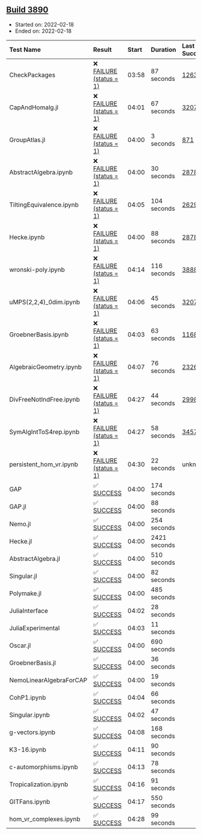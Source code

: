 ## [Build 3890](https://oscarci.mathematik.uni-kl.de/job/oscar-stable/3890/)

* Started on: 2022-02-18
* Ended on: 2022-02-18

| Test Name    | Result | Start | Duration | Last Success | First Failure |
|:-------------|:-------|:------|:---------|:-------------|:--------------|
| CheckPackages | ❌ [FAILURE (status = 1)](https://oscarci.mathematik.uni-kl.de/job/oscar-stable/3890/artifact/logs/build-3890/CheckPackages.log) | 03:58 | 87 seconds | [1263](https://oscarci.mathematik.uni-kl.de/job/oscar-stable/1263/) | [1264](https://oscarci.mathematik.uni-kl.de/job/oscar-stable/1264/) |
| CapAndHomalg.jl | ❌ [FAILURE (status = 1)](https://oscarci.mathematik.uni-kl.de/job/oscar-stable/3890/artifact/logs/build-3890/CapAndHomalg.jl.log) | 04:01 | 67 seconds | [3207](https://oscarci.mathematik.uni-kl.de/job/oscar-stable/3207/) | [3208](https://oscarci.mathematik.uni-kl.de/job/oscar-stable/3208/) |
| GroupAtlas.jl | ❌ [FAILURE (status = 1)](https://oscarci.mathematik.uni-kl.de/job/oscar-stable/3890/artifact/logs/build-3890/GroupAtlas.jl.log) | 04:00 | 3 seconds | [871](https://oscarci.mathematik.uni-kl.de/job/oscar-stable/871/) | [872](https://oscarci.mathematik.uni-kl.de/job/oscar-stable/872/) |
| AbstractAlgebra.ipynb | ❌ [FAILURE (status = 1)](https://oscarci.mathematik.uni-kl.de/job/oscar-stable/3890/artifact/logs/build-3890/AbstractAlgebra.ipynb.log) | 04:00 | 30 seconds | [2878](https://oscarci.mathematik.uni-kl.de/job/oscar-stable/2878/) | [2879](https://oscarci.mathematik.uni-kl.de/job/oscar-stable/2879/) |
| TiltingEquivalence.ipynb | ❌ [FAILURE (status = 1)](https://oscarci.mathematik.uni-kl.de/job/oscar-stable/3890/artifact/logs/build-3890/TiltingEquivalence.ipynb.log) | 04:05 | 104 seconds | [2629](https://oscarci.mathematik.uni-kl.de/job/oscar-stable/2629/) | [2630](https://oscarci.mathematik.uni-kl.de/job/oscar-stable/2630/) |
| Hecke.ipynb | ❌ [FAILURE (status = 1)](https://oscarci.mathematik.uni-kl.de/job/oscar-stable/3890/artifact/logs/build-3890/Hecke.ipynb.log) | 04:00 | 88 seconds | [2878](https://oscarci.mathematik.uni-kl.de/job/oscar-stable/2878/) | [2879](https://oscarci.mathematik.uni-kl.de/job/oscar-stable/2879/) |
| wronski-poly.ipynb | ❌ [FAILURE (status = 1)](https://oscarci.mathematik.uni-kl.de/job/oscar-stable/3890/artifact/logs/build-3890/wronski-poly.ipynb.log) | 04:14 | 116 seconds | [3888](https://oscarci.mathematik.uni-kl.de/job/oscar-stable/3888/) | [3889](https://oscarci.mathematik.uni-kl.de/job/oscar-stable/3889/) |
| uMPS(2,2,4)_0dim.ipynb | ❌ [FAILURE (status = 1)](https://oscarci.mathematik.uni-kl.de/job/oscar-stable/3890/artifact/logs/build-3890/uMPS-2-2-4-_0dim.ipynb.log) | 04:06 | 45 seconds | [3207](https://oscarci.mathematik.uni-kl.de/job/oscar-stable/3207/) | [3208](https://oscarci.mathematik.uni-kl.de/job/oscar-stable/3208/) |
| GroebnerBasis.ipynb | ❌ [FAILURE (status = 1)](https://oscarci.mathematik.uni-kl.de/job/oscar-stable/3890/artifact/logs/build-3890/GroebnerBasis.ipynb.log) | 04:03 | 63 seconds | [1168](https://oscarci.mathematik.uni-kl.de/job/oscar-stable/1168/) | [1169](https://oscarci.mathematik.uni-kl.de/job/oscar-stable/1169/) |
| AlgebraicGeometry.ipynb | ❌ [FAILURE (status = 1)](https://oscarci.mathematik.uni-kl.de/job/oscar-stable/3890/artifact/logs/build-3890/AlgebraicGeometry.ipynb.log) | 04:07 | 76 seconds | [2326](https://oscarci.mathematik.uni-kl.de/job/oscar-stable/2326/) | [2327](https://oscarci.mathematik.uni-kl.de/job/oscar-stable/2327/) |
| DivFreeNotIndFree.ipynb | ❌ [FAILURE (status = 1)](https://oscarci.mathematik.uni-kl.de/job/oscar-stable/3890/artifact/logs/build-3890/DivFreeNotIndFree.ipynb.log) | 04:27 | 44 seconds | [2998](https://oscarci.mathematik.uni-kl.de/job/oscar-stable/2998/) | [2999](https://oscarci.mathematik.uni-kl.de/job/oscar-stable/2999/) |
| SymAlgIntToS4rep.ipynb | ❌ [FAILURE (status = 1)](https://oscarci.mathematik.uni-kl.de/job/oscar-stable/3890/artifact/logs/build-3890/SymAlgIntToS4rep.ipynb.log) | 04:27 | 58 seconds | [3457](https://oscarci.mathematik.uni-kl.de/job/oscar-stable/3457/) | [3458](https://oscarci.mathematik.uni-kl.de/job/oscar-stable/3458/) |
| persistent_hom_vr.ipynb | ❌ [FAILURE (status = 1)](https://oscarci.mathematik.uni-kl.de/job/oscar-stable/3890/artifact/logs/build-3890/persistent_hom_vr.ipynb.log) | 04:30 | 22 seconds | unknown | unknown |
| GAP | ✅ [SUCCESS](https://oscarci.mathematik.uni-kl.de/job/oscar-stable/3890/artifact/logs/build-3890/GAP.log) | 04:00 | 174 seconds |  |  |
| GAP.jl | ✅ [SUCCESS](https://oscarci.mathematik.uni-kl.de/job/oscar-stable/3890/artifact/logs/build-3890/GAP.jl.log) | 04:00 | 88 seconds |  |  |
| Nemo.jl | ✅ [SUCCESS](https://oscarci.mathematik.uni-kl.de/job/oscar-stable/3890/artifact/logs/build-3890/Nemo.jl.log) | 04:00 | 254 seconds |  |  |
| Hecke.jl | ✅ [SUCCESS](https://oscarci.mathematik.uni-kl.de/job/oscar-stable/3890/artifact/logs/build-3890/Hecke.jl.log) | 04:00 | 2421 seconds |  |  |
| AbstractAlgebra.jl | ✅ [SUCCESS](https://oscarci.mathematik.uni-kl.de/job/oscar-stable/3890/artifact/logs/build-3890/AbstractAlgebra.jl.log) | 04:00 | 510 seconds |  |  |
| Singular.jl | ✅ [SUCCESS](https://oscarci.mathematik.uni-kl.de/job/oscar-stable/3890/artifact/logs/build-3890/Singular.jl.log) | 04:00 | 82 seconds |  |  |
| Polymake.jl | ✅ [SUCCESS](https://oscarci.mathematik.uni-kl.de/job/oscar-stable/3890/artifact/logs/build-3890/Polymake.jl.log) | 04:00 | 485 seconds |  |  |
| JuliaInterface | ✅ [SUCCESS](https://oscarci.mathematik.uni-kl.de/job/oscar-stable/3890/artifact/logs/build-3890/JuliaInterface.log) | 04:02 | 28 seconds |  |  |
| JuliaExperimental | ✅ [SUCCESS](https://oscarci.mathematik.uni-kl.de/job/oscar-stable/3890/artifact/logs/build-3890/JuliaExperimental.log) | 04:03 | 11 seconds |  |  |
| Oscar.jl | ✅ [SUCCESS](https://oscarci.mathematik.uni-kl.de/job/oscar-stable/3890/artifact/logs/build-3890/Oscar.jl.log) | 04:00 | 690 seconds |  |  |
| GroebnerBasis.jl | ✅ [SUCCESS](https://oscarci.mathematik.uni-kl.de/job/oscar-stable/3890/artifact/logs/build-3890/GroebnerBasis.jl.log) | 04:00 | 36 seconds |  |  |
| NemoLinearAlgebraForCAP | ✅ [SUCCESS](https://oscarci.mathematik.uni-kl.de/job/oscar-stable/3890/artifact/logs/build-3890/NemoLinearAlgebraForCAP.log) | 04:00 | 19 seconds |  |  |
| CohP1.ipynb | ✅ [SUCCESS](https://oscarci.mathematik.uni-kl.de/job/oscar-stable/3890/artifact/logs/build-3890/CohP1.ipynb.log) | 04:04 | 66 seconds |  |  |
| Singular.ipynb | ✅ [SUCCESS](https://oscarci.mathematik.uni-kl.de/job/oscar-stable/3890/artifact/logs/build-3890/Singular.ipynb.log) | 04:02 | 47 seconds |  |  |
| g-vectors.ipynb | ✅ [SUCCESS](https://oscarci.mathematik.uni-kl.de/job/oscar-stable/3890/artifact/logs/build-3890/g-vectors.ipynb.log) | 04:08 | 168 seconds |  |  |
| K3-16.ipynb | ✅ [SUCCESS](https://oscarci.mathematik.uni-kl.de/job/oscar-stable/3890/artifact/logs/build-3890/K3-16.ipynb.log) | 04:11 | 90 seconds |  |  |
| c-automorphisms.ipynb | ✅ [SUCCESS](https://oscarci.mathematik.uni-kl.de/job/oscar-stable/3890/artifact/logs/build-3890/c-automorphisms.ipynb.log) | 04:13 | 78 seconds |  |  |
| Tropicalization.ipynb | ✅ [SUCCESS](https://oscarci.mathematik.uni-kl.de/job/oscar-stable/3890/artifact/logs/build-3890/Tropicalization.ipynb.log) | 04:16 | 91 seconds |  |  |
| GITFans.ipynb | ✅ [SUCCESS](https://oscarci.mathematik.uni-kl.de/job/oscar-stable/3890/artifact/logs/build-3890/GITFans.ipynb.log) | 04:17 | 550 seconds |  |  |
| hom_vr_complexes.ipynb | ✅ [SUCCESS](https://oscarci.mathematik.uni-kl.de/job/oscar-stable/3890/artifact/logs/build-3890/hom_vr_complexes.ipynb.log) | 04:28 | 99 seconds |  |  |
